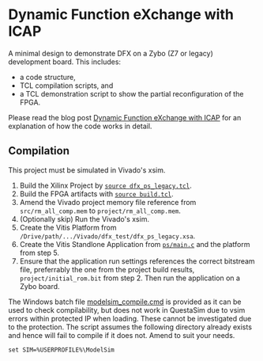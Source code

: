 # Dynamic Function eXchange with ICAP

A minimal design to demonstrate DFX on a Zybo (Z7 or legacy) development board. This includes:
* a code structure,
* TCL compilation scripts, and 
* a TCL demonstration script to show the partial reconfiguration of the FPGA.

Please read the blog post [Dynamic Function eXchange with ICAP](https://blog.abbey1.org.uk/index.php/technology/dynamic-function-exchange-with-icap) for an explanation of how the code works in detail.

## Compilation

This project must be simulated in Vivado's xsim.

1. Build the Xilinx Project by [`source dfx_ps_legacy.tcl`](./tcl/dfx_ps_legacy.tcl).
2. Build the FPGA artifacts with [`source build.tcl`](./tcl/build.tcl).
3. Amend the Vivado project memory file reference from `src/rm_all_comp.mem` to `project/rm_all_comp.mem`.
4. (Optionally skip) Run the Vivado's xsim.
5. Create the Vitis Platform from `/Drive/path/.../Vivado/dfx_test/dfx_ps_legacy.xsa`.
6. Create the Vitis Standlone Application from [`ps/main.c`](./ps/main.c) and the platform from step 5.
7. Ensure that the application run settings references the correct bitstream file, preferrably the one from the project build results, `project/initial_rom.bit` from step 2. Then run the application on a Zybo board.

The Windows batch file [modelsim_compile.cmd](modelsim_compile.cmd) is provided as it can be used to check compilability, but does not work in QuestaSim due to vsim errors within protected IP when loading. These cannot be investigated due to the protection. The script assumes the following directory already exists and hence will fail to compile if it does not. Amend to suit your needs.

```batch
set SIM=%USERPROFILE%\ModelSim
```
